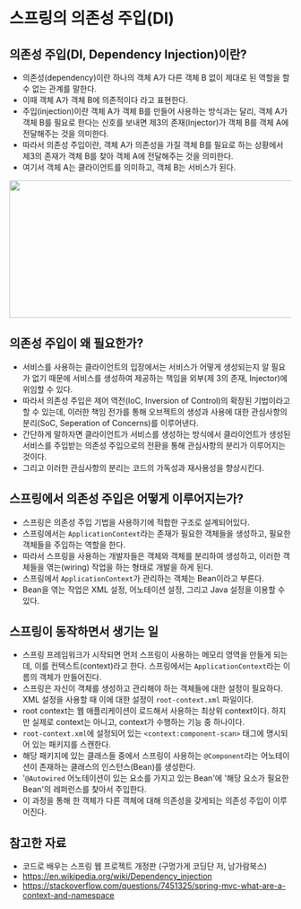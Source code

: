 # 스프링의 의존성 주입(DI)

## 의존성 주입(DI, Dependency Injection)이란?
* 의존성(dependency)이란 하나의 객체 A가 다른 객체 B 없이 제대로 된 역할을 할 수 없는 관계를 말한다.
* 이때 객체 A가 객체 B에 의존적이다 라고 표현한다.
* 주입(injection)이란 객체 A가 객체 B를 만들어 사용하는 방식과는 달리, 객체 A가 객체 B를 필요로 한다는 신호를 보내면 제3의 존재(Injector)가 객체 B를 객체 A에 전달해주는 것을 의미한다.
* 따라서 의존성 주입이란, 객체 A가 의존성을 가질 객체 B를 필요로 하는 상황에서 제3의 존재가 객체 B를 찾아 객체 A에 전달해주는 것을 의미한다.
* 여기서 객체 A는 클라이언트를 의미하고, 객체 B는 서비스가 된다.

<img src="https://blog.kakaocdn.net/dn/vUNOi/btqANDRfQM4/rMZxO7DmxWwlj7lhj1lR51/img.png" srcset="https://img1.daumcdn.net/thumb/R1280x0/?scode=mtistory2&amp;fname=https%3A%2F%2Fblog.kakaocdn.net%2Fdn%2FvUNOi%2FbtqANDRfQM4%2FrMZxO7DmxWwlj7lhj1lR51%2Fimg.png" data-filename="di.png" data-origin-width="829" data-origin-height="352" width="578" height="245" data-ke-mobilestyle="widthContent">
 
## 의존성 주입이 왜 필요한가?
* 서비스를 사용하는 클라이언트의 입장에서는 서비스가 어떻게 생성되는지 알 필요가 없기 때문에 서비스를 생성하여 제공하는 책임을 외부(제 3의 존재, Injector)에 위임할 수 있다.
* 따라서 의존성 주입은 제어 역전(IoC, Inversion of Control)의 확장된 기법이라고 할 수 있는데, 이러한 책임 전가를 통해 오브젝트의 생성과 사용에 대한 관심사항의 분리(SoC, Seperation of Concerns)를 이루어낸다.
* 간단하게 말하자면 클라이언트가 서비스를 생성하는 방식에서 클라이언트가 생성된 서비스를 주입받는 의존성 주입으로의 전환을 통해 관심사항의 분리가 이루어지는 것이다.
* 그리고 이러한 관심사항의 분리는 코드의 가독성과 재사용성을 향상시킨다.
 
## 스프링에서 의존성 주입은 어떻게 이루어지는가?
* 스프링은 의존성 주입 기법을 사용하기에 적합한 구조로 설계되어있다.
* 스프링에서는 `ApplicationContext`라는 존재가 필요한 객체들을 생성하고, 필요한 객체들을 주입하는 역할을 한다.
* 따라서 스프링을 사용하는 개발자들은 객체와 객체를 분리하여 생성하고, 이러한 객체들을 엮는(wiring) 작업을 하는 형태로 개발을 하게 된다.
* 스프링에서 `ApplicationContext`가 관리하는 객체는 Bean이라고 부른다.
* Bean을 엮는 작업은 XML 설정, 어노테이션 설정, 그리고 Java 설정을 이용할 수 있다.
 

## 스프링이 동작하면서 생기는 일
* 스프링 프레임워크가 시작되면 먼저 스프링이 사용하는 메모리 영역을 만들게 되는데, 이를 컨텍스트(context)라고 한다. 스프링에서는 `ApplicationContext`라는 이름의 객체가 만들어진다.
* 스프링은 자신이 객체를 생성하고 관리해야 하는 객체들에 대한 설정이 필요하다. XML 설정을 사용할 때 이에 대한 설정이 `root-context.xml` 파일이다.
* root context는 웹 애플리케이션이 로드해서 사용하는 최상위 context이다. 하지만 실제로 context는 아니고, context가 수행하는 기능 중 하나이다.
* `root-context.xml`에 설정되어 있는 `<context:component-scan>` 태그에 명시되어 있는 패키지를 스캔한다.
* 해당 패키지에 있는 클래스들 중에서 스프링이 사용하는 `@Component`라는 어노테이션이 존재하는 클래스의 인스턴스(Bean)를 생성한다.
* '`@Autowired` 어노테이션이 있는 요소를 가지고 있는 Bean'에 '해당 요소가 필요한 Bean'의 레퍼런스를 찾아서 주입한다.
* 이 과정을 통해 한 객체가 다른 객체에 대해 의존성을 갖게되는 의존성 주입이 이루어진다.

## 참고한 자료
* 코드로 배우는 스프링 웹 프로젝트 개정판 (구멍가게 코딩단 저, 남가람북스)
* https://en.wikipedia.org/wiki/Dependency_injection
* https://stackoverflow.com/questions/7451325/spring-mvc-what-are-a-context-and-namespace